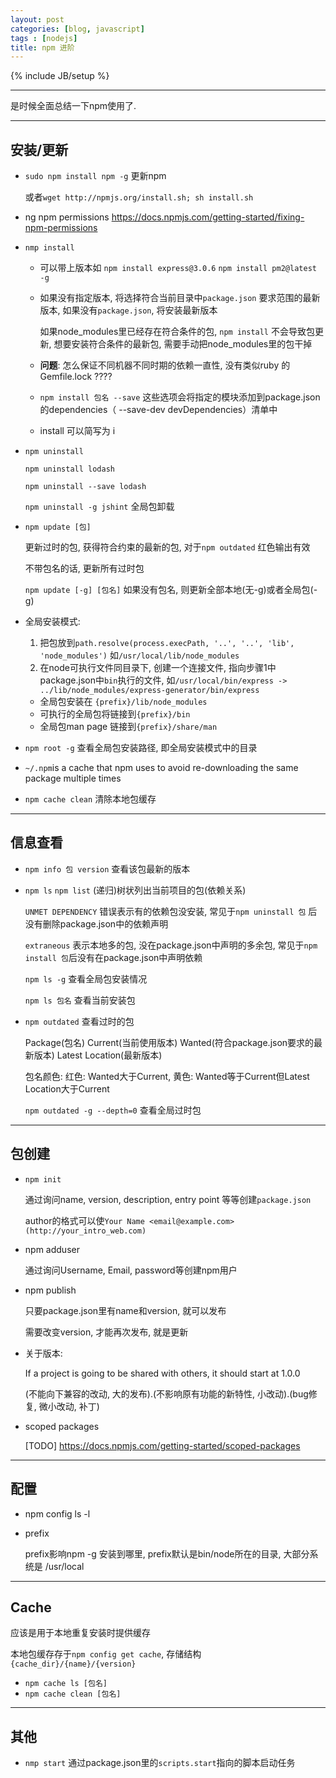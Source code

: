 ```yaml
---
layout: post
categories: [blog, javascript]
tags : [nodejs]
title: npm 进阶
---
```

{% include JB/setup %}

---

是时候全面总结一下npm使用了.

---

## 安装/更新

* `sudo npm install npm -g` 更新npm

  或者`wget http://npmjs.org/install.sh; sh install.sh`

* ng npm permissions <https://docs.npmjs.com/getting-started/fixing-npm-permissions>

* `nmp install`

  * 可以带上版本如 `npm install express@3.0.6` `npm install pm2@latest -g`

  * 如果没有指定版本, 将选择符合当前目录中`package.json` 要求范围的最新版本, 如果没有`package.json`, 将安装最新版本

    如果node_modules里已经存在符合条件的包, `npm install` 不会导致包更新, 想要安装符合条件的最新包, 需要手动把node_modules里的包干掉

  * **问题**: 怎么保证不同机器不同时期的依赖一直性, 没有类似ruby 的Gemfile.lock ????

  * `npm install 包名 --save` 这些选项会将指定的模块添加到package.json的dependencies（ --save-dev devDependencies）清单中

  * install 可以简写为 i

* `npm uninstall`

  `npm uninstall lodash`

  `npm uninstall --save lodash`

  `npm uninstall -g jshint` 全局包卸载

* `npm update [包]`

  更新过时的包, 获得符合约束的最新的包,  对于`npm outdated` 红色输出有效

  不带包名的话, 更新所有过时包

  `npm update [-g] [包名]` 如果没有包名, 则更新全部本地(无-g)或者全局包(-g)

* 全局安装模式:

  1. 把包放到`path.resolve(process.execPath, '..', '..', 'lib', 'node_modules')` 如`/usr/local/lib/node_modules`
  2. 在node可执行文件同目录下, 创建一个连接文件, 指向步骤1中package.json中`bin`执行的文件, 如`/usr/local/bin/express -> ../lib/node_modules/express-generator/bin/express`

  * 全局包安装在 `{prefix}/lib/node_modules`
  * 可执行的全局包将链接到`{prefix}/bin`
  * 全局包man page 链接到`{prefix}/share/man`

* `npm root -g` 查看全局包安装路径, 即全局安装模式中的目录
* `~/.npm`is a cache that npm uses to avoid re-downloading the same package multiple times
* `npm cache clean` 清除本地包缓存

---

## 信息查看

* `npm info 包 version` 查看该包最新的版本

* `npm ls` `npm list` (递归)树状列出当前项目的包(依赖关系)

  `UNMET DEPENDENCY` 错误表示有的依赖包没安装, 常见于`npm uninstall 包` 后没有删除package.json中的依赖声明

  `extraneous` 表示本地多的包, 没在package.json中声明的多余包, 常见于`npm install 包`后没有在package.json中声明依赖

  `npm ls -g` 查看全局包安装情况

  `npm ls 包名` 查看当前安装包

* `npm outdated` 查看过时的包

  Package(包名)  Current(当前使用版本)  Wanted(符合package.json要求的最新版本)  Latest  Location(最新版本)

  包名颜色: 红色: Wanted大于Current, 黄色: Wanted等于Current但Latest  Location大于Current

  `npm outdated -g --depth=0` 查看全局过时包

---

## 包创建

* `npm init`

  通过询问name, version, description, entry point 等等创建`package.json`

  author的格式可以使`Your Name <email@example.com> (http://your_intro_web.com)`

* npm adduser

  通过询问Username, Email, password等创建npm用户

* npm publish

  只要package.json里有name和version, 就可以发布

  需要改变version, 才能再次发布, 就是更新

* 关于版本:

  If a project is going to be shared with others, it should start at 1.0.0

  (不能向下兼容的改动, 大的发布).(不影响原有功能的新特性, 小改动).(bug修复, 微小改动, 补丁)

* scoped packages

  [TODO] https://docs.npmjs.com/getting-started/scoped-packages

---

## 配置


* npm config ls -l

* prefix

  prefix影响npm -g 安装到哪里, prefix默认是bin/node所在的目录, 大部分系统是 /usr/local

---

## Cache

应该是用于本地重复安装时提供缓存

本地包缓存存于`npm config get cache`, 存储结构`{cache_dir}/{name}/{version}`

* `npm cache ls [包名]`
* `npm cache clean [包名]`

---

## 其他

* `nmp start` 通过package.json里的`scripts.start`指向的脚本启动任务

